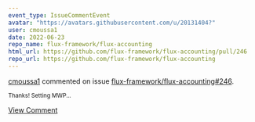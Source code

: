 ```yaml
---
event_type: IssueCommentEvent
avatar: "https://avatars.githubusercontent.com/u/20131404?"
user: cmoussa1
date: 2022-06-23
repo_name: flux-framework/flux-accounting
html_url: https://github.com/flux-framework/flux-accounting/pull/246
repo_url: https://github.com/flux-framework/flux-accounting
---
```


<a href='https://github.com/cmoussa1' target='_blank'>cmoussa1</a> commented on issue <a href='https://github.com/flux-framework/flux-accounting/pull/246' target='_blank'>flux-framework/flux-accounting#246</a>.

<small>Thanks! Setting MWP...</small>

<a href='https://github.com/flux-framework/flux-accounting/pull/246' target='_blank'>View Comment</a>